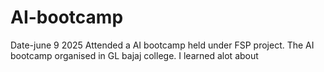 # AI-bootcamp
Date-june 9 2025
Attended a AI bootcamp held under FSP project.
The AI bootcamp organised in GL bajaj college.
I learned alot about 
